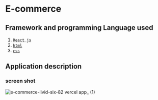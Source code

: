   
# E-commerce
  
  

  
## Framework and programming Language used  
1. [`React js`](https://developer.mozilla.org/en-US/docs/Web/HTML) 
2.  [`html`](https://html.com)
3. [ `css` ](https://www.w3schools.com/css/)
## Application description  
### screen shot  
![e-commerce-livid-six-82 vercel app_ (1)](https://github.com/MerabetAbdelkarim/e-commerce-react-js/assets/95025226/b3f97782-d406-4edf-a83e-ee0c3e459811)

